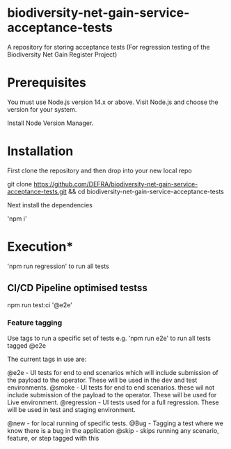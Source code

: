 # biodiversity-net-gain-service-acceptance-tests

A repository for storing acceptance tests (For regression testing of the Biodiversity Net Gain Register Project)

# **Prerequisites**

You must use Node.js version 14.x or above. Visit Node.js and choose the version for your system.

Install Node Version Manager.

# **Installation**

First clone the repository and then drop into your new local repo

git clone <https://github.com/DEFRA/biodiversity-net-gain-service-acceptance-tests.git> && cd biodiversity-net-gain-service-acceptance-tests

Next install the dependencies

'npm i'

# **Execution\***

'npm run regression' to run all tests

## CI/CD Pipeline optimised testss

npm run test:ci '@e2e'

### Feature tagging

Use tags to run a specific set of tests e.g. 'npm run e2e' to run all tests tagged @e2e

The current tags in use are:

@e2e - UI tests for end to end scenarios which will include submission of the payload to the operator. These will be used in the dev and test environments.
@smoke - UI tests for end to end scenarios. these wil not include submission of the payload to the operator. These will be used for Live environment.
@regression - UI tests used for a full regression. These will be used in test and staging environment.

@new - for local running of specific tests.
@Bug - Tagging a test where we know there is a bug in the application
@skip - skips running any scenario, feature, or step tagged with this